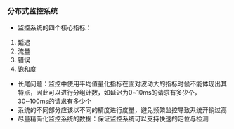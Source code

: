 ### 分布式监控系统
- 监控系统的四个核心指标：
1. 延迟
2. 流量
3. 错误
4. 饱和度
- 长尾问题：监控中使用平均值量化指标在面对波动大的指标时候不能体现出其特点，因此可以进行分组计数，如延迟为0~10ms的请求有多少个，30~100ms的请求有多少个
- 系统的不同部分应该以不同的精度进行度量，避免频繁监控导致系统开销过高
- 尽量精简化监控系统的数据：保证监控系统可以支持快速的定位与检测